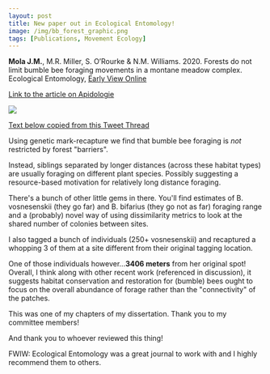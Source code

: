 ```yaml
---
layout: post
title: New paper out in Ecological Entomology!
image: /img/bb_forest_graphic.png
tags: [Publications, Movement Ecology]
---
```


**Mola J.M.**, M.R. Miller, S. O’Rourke & N.M. Williams. 2020. Forests do not limit bumble bee foraging movements in a montane meadow complex. Ecological Entomology, [Early View Online](https://onlinelibrary.wiley.com/doi/abs/10.1111/een.12868)

[Link to the article on Apidologie](https://doi.org/10.1007/s13592-019-00662-3) 

<img src="../img/bb_forest_graphic.png">

[Text below copied from this Tweet Thread](https://twitter.com/_JohnMola/status/1245011498587455489?s=20)

Using genetic mark-recapture we find that bumble bee foraging is *not* restricted by forest "barriers". 

Instead, siblings separated by longer distances (across these habitat types) are usually foraging on different plant species. Possibly suggesting a resource-based motivation for relatively long distance foraging.

There's a bunch of other little gems in there. You'll find estimates of B. vosnesenskii (they go far) and B. bifarius (they go not as far) foraging range and a (probably) novel way of using dissimilarity metrics to look at the shared number of colonies between sites. 

I also tagged a bunch of individuals (250+ vosnesenskii) and recaptured a whopping 3 of them at a site different from their original tagging location. 

One of those individuals however...**3406 meters** from her original spot! Overall, I think along with other recent work (referenced in discussion), it suggests habitat conservation and restoration for (bumble) bees ought to focus on the overall abundance of forage rather than the "connectivity" of the patches. 

This was one of my chapters of my dissertation. Thank you to my committee members!

And thank you to whoever reviewed this thing!

FWIW: Ecological Entomology was a great journal to work with and I highly recommend them to others.
